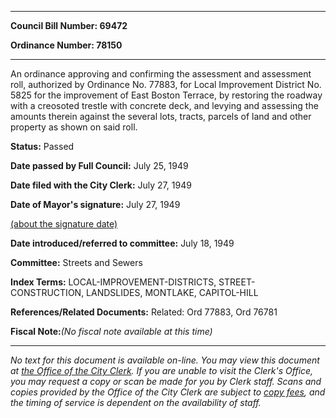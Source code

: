 

********

**Council Bill Number: 69472**
   
**Ordinance Number: 78150**
********

 An ordinance approving and confirming the assessment and assessment roll, authorized by Ordinance No. 77883, for Local Improvement District No. 5825 for the improvement of East Boston Terrace, by restoring the roadway with a creosoted trestle with concrete deck, and levying and assessing the amounts therein against the several lots, tracts, parcels of land and other property as shown on said roll.

**Status:** Passed
   
**Date passed by Full Council:** July 25, 1949
   
**Date filed with the City Clerk:** July 27, 1949
   
**Date of Mayor's signature:** July 27, 1949
   
[(about the signature date)](/~public/approvaldate.htm)
   
   
   
**Date introduced/referred to committee:** July 18, 1949
   
**Committee:** Streets and Sewers
   
   
**Index Terms:** LOCAL-IMPROVEMENT-DISTRICTS, STREET-CONSTRUCTION, LANDSLIDES, MONTLAKE, CAPITOL-HILL

**References/Related Documents:** Related: Ord 77883, Ord 76781

**Fiscal Note:**_(No fiscal note available at this time)_
********

_No text for this document is available on-line. You may view this document at [the Office of the City Clerk](http://www.seattle.gov/leg/clerk/contactUs.htm). If you are unable to visit the Clerk's Office, you may request a copy or scan be made for you by Clerk staff. Scans and copies provided by the Office of the City Clerk are subject to [copy fees](http://clerk.seattle.gov/~public/clerkfees.htm), and the timing of service is dependent on the availability of staff._


